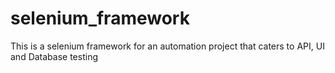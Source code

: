 # selenium_framework
This is a selenium framework for an automation project that caters to API, UI and Database testing
